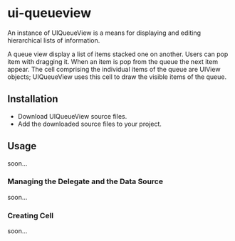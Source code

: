 # ui-queueview

An instance of UIQueueView  is a means for displaying and editing hierarchical lists of information.

A queue view display a list of items stacked one on another. Users can pop item with dragging it. When an item is pop from the queue the next item appear.
The cell comprising the individual items of the queue are UIView objects; UIQueueView uses this cell to draw the visible items of the queue.

## Installation
* Download UIQueueView source files.
* Add the downloaded source files to your project.

## Usage
soon...

### Managing the Delegate and the Data Source
soon...

### Creating Cell
soon...
